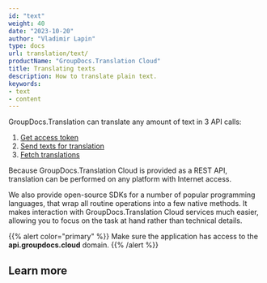 ```yaml
---
id: "text"
weight: 40
date: "2023-10-20"
author: "Vladimir Lapin"
type: docs
url: translation/text/
productName: "GroupDocs.Translation Cloud"
title: Translating texts
description: How to translate plain text.
keywords:
- text
- content
---
```


GroupDocs.Translation can translate any amount of text in 3 API calls:

1. [Get access token](/translation/authorization/)
2. [Send texts for translation](/translation/text/request/)
3. [Fetch translations](/translation/text/fetch/)

Because GroupDocs.Translation Cloud is provided as a REST API, translation can be performed on any platform with Internet access.

We also provide open-source SDKs for a number of popular programming languages, that wrap all routine operations into a few native methods. It makes interaction with GroupDocs.Translation Cloud services much easier, allowing you to focus on the task at hand rather than technical details.

{{% alert color="primary" %}} 
Make sure the application has access to the **api.groupdocs.cloud** domain.
{{% /alert %}}

## Learn more